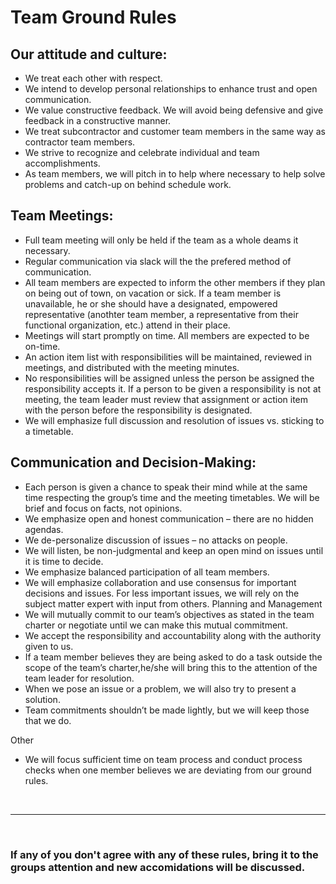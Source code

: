 # Team Ground Rules

## Our attitude and culture:

- We treat each other with respect.
- We intend to develop personal relationships to enhance trust and open communication.
- We value constructive feedback. We will avoid being defensive and give feedback in a constructive manner.
- We treat subcontractor and customer team members in the same way as contractor team members.
- We strive to recognize and celebrate individual and team accomplishments.
- As team members, we will pitch in to help where necessary to help solve problems and catch-up on behind schedule work.

## Team Meetings:

- Full team meeting will only be held if the team as a whole deams it necessary.
- Regular communication via slack will the the prefered method of communication.
- All team members are expected to inform the other members if they plan on being out of town, on vacation or sick. If a team member is unavailable, he or she should have a designated, empowered representative (anothter team member, a representative from their functional organization, etc.) attend in their place.
- Meetings will start promptly on time. All members are expected to be on-time.
- An action item list with responsibilities will be maintained, reviewed in meetings, and distributed with the meeting minutes.
- No responsibilities will be assigned unless the person be assigned the responsibility accepts it. If a person to be given a responsibility is not at meeting, the team leader must review that assignment or action item with the person before the responsibility is designated.
- We will emphasize full discussion and resolution of issues vs. sticking to a timetable.

## Communication and Decision-Making:

- Each person is given a chance to speak their mind while at the same time respecting the group’s time and the meeting timetables. We will be brief and focus on facts, not opinions.
- We emphasize open and honest communication – there are no hidden agendas.
- We de-personalize discussion of issues – no attacks on people.
- We will listen, be non-judgmental and keep an open mind on issues until it is time to decide.
- We emphasize balanced participation of all team members.
- We will emphasize collaboration and use consensus for important decisions and issues. For less important issues, we will rely on the subject matter expert with input from others. Planning and Management
- We will mutually commit to our team’s objectives as stated in the team charter or negotiate until we can make this mutual commitment.
- We accept the responsibility and accountability along with the authority given to us.
- If a team member believes they are being asked to do a task outside the scope of the team’s charter,he/she will bring this to the attention of the team leader for resolution.
- When we pose an issue or a problem, we will also try to present a solution.
- Team commitments shouldn’t be made lightly, but we will keep those that we do.

Other

- We will focus sufficient time on team process and conduct process checks when one member believes we are deviating from our ground rules.

<br><hr><br>

### If any of you don't agree with any of these rules, bring it to the groups attention and new accomidations will be discussed.